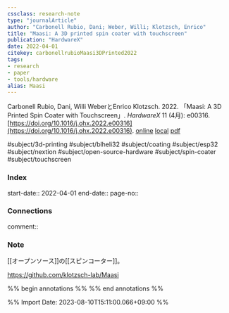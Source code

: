 ```yaml
---
cssclass: research-note
type: "journalArticle"
author: "Carbonell Rubio, Dani; Weber, Willi; Klotzsch, Enrico"
title: "Maasi: A 3D printed spin coater with touchscreen"
publication: "HardwareX"
date: 2022-04-01
citekey: carbonellrubioMaasi3DPrinted2022
tags:
- research
- paper
- tools/hardware
alias: Maasi
---
```

Carbonell Rubio, Dani, Willi WeberとEnrico Klotzsch. 2022. 「Maasi: A 3D Printed Spin Coater with Touchscreen」. _HardwareX_ 11 (4月): e00316. [https://doi.org/10.1016/j.ohx.2022.e00316](https://doi.org/10.1016/j.ohx.2022.e00316).
[online](http://zotero.org/users/12014264/items/B8EII2U6) [local](zotero://select/library/items/B8EII2U6) [pdf](file:///Users/tomoya/Zotero/storage/ZKTH274V/Carbonell%20Rubio%20et%20al.%20-%202022%20-%20Maasi%20A%203D%20printed%20spin%20coater%20with%20touchscreen.pdf)
 

 
#subject/3d-printing
#subject/blheli32
#subject/coating
#subject/esp32
#subject/nextion
#subject/open-source-hardware
#subject/spin-coater
#subject/touchscreen

### Index

start-date:: 2022-04-01
end-date::
page-no:: 

### Connections

comment:: 

### Note

[[オープンソース]]の[[スピンコーター]]。


https://github.com/klotzsch-lab/Maasi

%% begin annotations %%  %% end annotations %%


%% Import Date: 2023-08-10T15:11:00.066+09:00 %%
